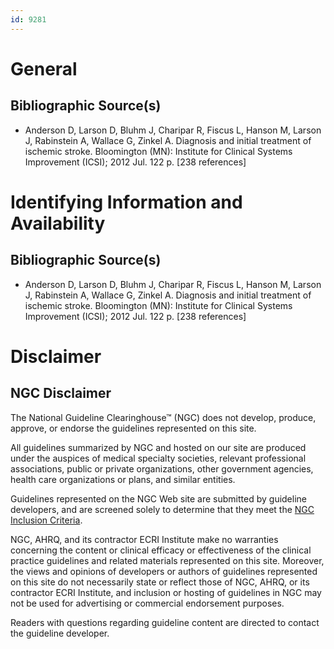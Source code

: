 ```yaml
---
id: 9281
---
```


# General

## Bibliographic Source(s)

- Anderson D, Larson D, Bluhm J, Charipar R, Fiscus L, Hanson M, Larson J, Rabinstein A, Wallace G, Zinkel A. Diagnosis and initial treatment of ischemic stroke. Bloomington (MN): Institute for Clinical Systems Improvement (ICSI); 2012 Jul. 122 p. [238 references]

# Identifying Information and Availability

## Bibliographic Source(s)

- Anderson D, Larson D, Bluhm J, Charipar R, Fiscus L, Hanson M, Larson J, Rabinstein A, Wallace G, Zinkel A. Diagnosis and initial treatment of ischemic stroke. Bloomington (MN): Institute for Clinical Systems Improvement (ICSI); 2012 Jul. 122 p. [238 references]

# Disclaimer

## NGC Disclaimer

The National Guideline Clearinghouse™ (NGC) does not develop, produce, approve, or endorse the guidelines represented on this site.

All guidelines summarized by NGC and hosted on our site are produced under the auspices of medical specialty societies, relevant professional associations, public or private organizations, other government agencies, health care organizations or plans, and similar entities.

Guidelines represented on the NGC Web site are submitted by guideline developers, and are screened solely to determine that they meet the [NGC Inclusion Criteria](/help-and-about/summaries/inclusion-criteria).

NGC, AHRQ, and its contractor ECRI Institute make no warranties concerning the content or clinical efficacy or effectiveness of the clinical practice guidelines and related materials represented on this site. Moreover, the views and opinions of developers or authors of guidelines represented on this site do not necessarily state or reflect those of NGC, AHRQ, or its contractor ECRI Institute, and inclusion or hosting of guidelines in NGC may not be used for advertising or commercial endorsement purposes.

Readers with questions regarding guideline content are directed to contact the guideline developer.

